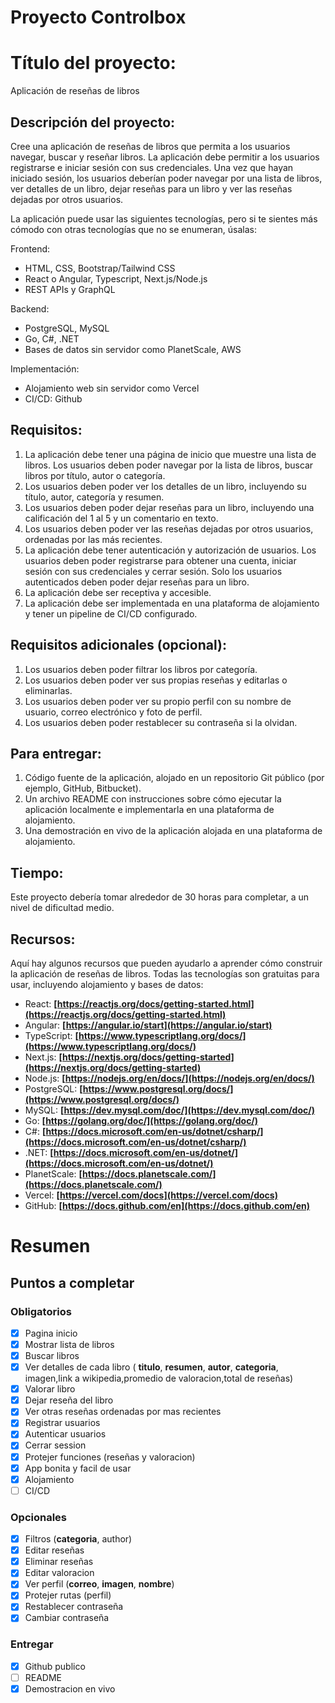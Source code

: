 # Proyecto Controlbox

# Título del proyecto:

Aplicación de reseñas de libros

## Descripción del proyecto:

Cree una aplicación de reseñas de libros que permita a los usuarios navegar, buscar y reseñar libros. La aplicación debe permitir a los usuarios registrarse e iniciar sesión con sus credenciales. Una vez que hayan iniciado sesión, los usuarios deberían poder navegar por una lista de libros, ver detalles de un libro, dejar reseñas para un libro y ver las reseñas dejadas por otros usuarios.

La aplicación puede usar las siguientes tecnologías, pero si te sientes más cómodo con otras tecnologías que no se enumeran, úsalas:

Frontend:

- HTML, CSS, Bootstrap/Tailwind CSS
- React o Angular, Typescript, Next.js/Node.js
- REST APIs y GraphQL

Backend:

- PostgreSQL, MySQL
- Go, C#, .NET
- Bases de datos sin servidor como PlanetScale, AWS

Implementación:

- Alojamiento web sin servidor como Vercel
- CI/CD: Github

## Requisitos:

1. La aplicación debe tener una página de inicio que muestre una lista de libros. Los usuarios deben poder navegar por la lista de libros, buscar libros por título, autor o categoría.
2. Los usuarios deben poder ver los detalles de un libro, incluyendo su título, autor, categoría y resumen.
3. Los usuarios deben poder dejar reseñas para un libro, incluyendo una calificación del 1 al 5 y un comentario en texto.
4. Los usuarios deben poder ver las reseñas dejadas por otros usuarios, ordenadas por las más recientes.
5. La aplicación debe tener autenticación y autorización de usuarios. Los usuarios deben poder registrarse para obtener una cuenta, iniciar sesión con sus credenciales y cerrar sesión. Solo los usuarios autenticados deben poder dejar reseñas para un libro.
6. La aplicación debe ser receptiva y accesible.
7. La aplicación debe ser implementada en una plataforma de alojamiento y tener un pipeline de CI/CD configurado.

## Requisitos adicionales (opcional):

1. Los usuarios deben poder filtrar los libros por categoría.
2. Los usuarios deben poder ver sus propias reseñas y editarlas o eliminarlas.
3. Los usuarios deben poder ver su propio perfil con su nombre de usuario, correo electrónico y foto de perfil.
4. Los usuarios deben poder restablecer su contraseña si la olvidan.

## Para entregar:

1. Código fuente de la aplicación, alojado en un repositorio Git público (por ejemplo, GitHub, Bitbucket).
2. Un archivo README con instrucciones sobre cómo ejecutar la aplicación localmente e implementarla en una plataforma de alojamiento.
3. Una demostración en vivo de la aplicación alojada en una plataforma de alojamiento.

## Tiempo:

Este proyecto debería tomar alrededor de 30 horas para completar, a un nivel de dificultad medio.

## Recursos:

Aquí hay algunos recursos que pueden ayudarlo a aprender cómo construir la aplicación de reseñas de libros. Todas las tecnologías son gratuitas para usar, incluyendo alojamiento y bases de datos:

- React: **[https://reactjs.org/docs/getting-started.html](https://reactjs.org/docs/getting-started.html)**
- Angular: **[https://angular.io/start](https://angular.io/start)**
- TypeScript: **[https://www.typescriptlang.org/docs/](https://www.typescriptlang.org/docs/)**
- Next.js: **[https://nextjs.org/docs/getting-started](https://nextjs.org/docs/getting-started)**
- Node.js: **[https://nodejs.org/en/docs/](https://nodejs.org/en/docs/)**
- PostgreSQL: **[https://www.postgresql.org/docs/](https://www.postgresql.org/docs/)**
- MySQL: **[https://dev.mysql.com/doc/](https://dev.mysql.com/doc/)**
- Go: **[https://golang.org/doc/](https://golang.org/doc/)**
- C#: **[https://docs.microsoft.com/en-us/dotnet/csharp/](https://docs.microsoft.com/en-us/dotnet/csharp/)**
- .NET: **[https://docs.microsoft.com/en-us/dotnet/](https://docs.microsoft.com/en-us/dotnet/)**
- PlanetScale: **[https://docs.planetscale.com/](https://docs.planetscale.com/)**
- Vercel: **[https://vercel.com/docs](https://vercel.com/docs)**
- GitHub: **[https://docs.github.com/en](https://docs.github.com/en)**

# Resumen

## Puntos a completar

### Obligatorios

- [x] Pagina inicio
- [x] Mostrar lista de libros
- [x] Buscar libros
- [x] Ver detalles de cada libro ( **titulo**, **resumen**, **autor**, **categoria**, imagen,link a wikipedia,promedio de valoracion,total de reseñas)
- [x] Valorar libro
- [x] Dejar reseña del libro
- [x] Ver otras reseñas ordenadas por mas recientes
- [x] Registrar usuarios
- [x] Autenticar usuarios
- [x] Cerrar session
- [x] Protejer funciones (reseñas y valoracion)
- [x] App bonita y facil de usar
- [x] Alojamiento
- [ ] CI/CD

### Opcionales

- [x] Filtros (**categoria**, author)
- [x] Editar reseñas
- [x] Eliminar reseñas
- [x] Editar valoracion
- [x] Ver perfil (**correo**, **imagen**, **nombre**)
- [x] Protejer rutas (perfil)
- [x] Restablecer contraseña
- [x] Cambiar contraseña

### Entregar

- [x] Github publico
- [ ] README
- [x] Demostracion en vivo
